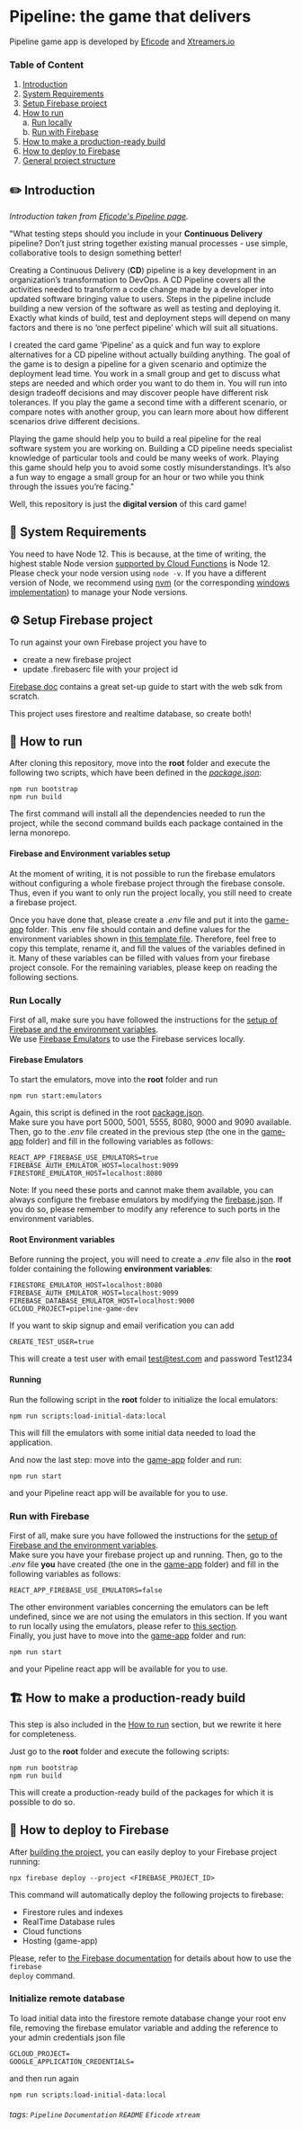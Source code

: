# Pipeline: the game that delivers

Pipeline game app is developed by [Eficode](https://eficode.com) and [Xtreamers.io](https://xtreamers.io)

### Table of Content

1. [Introduction](#pencil2-introduction)
2. [System Requirements](#memo-system-requirements)
3. [Setup Firebase project](#setup-firebase-project)
4. [How to run](#scroll-how-to-run)  
   a. [Run locally](#run-locally)  
   b. [Run with Firebase](#run-with-firebase)
5. [How to make a production-ready build](#building_construction-how-to-make-a-production-ready-build)
6. [How to deploy to Firebase](#rocket-how-to-deploy-to-firebase)
7. [General project structure](#office-general-project-structure)

## :pencil2: Introduction

_Introduction taken from
[Eficode's Pipeline page](https://www.eficode.com/pipeline-game)._

"What testing steps should you include in your
**Continuous Delivery** pipeline? Don’t just
string together existing manual processes - use
simple, collaborative tools to design something
better!

Creating a Continuous Delivery (**CD**) pipeline
is a key development in an organization’s
transformation to DevOps. A CD Pipeline covers all
the activities needed to transform a code change
made by a developer into updated software bringing
value to users. Steps in the pipeline include
building a new version of the software as well as
testing and deploying it. Exactly what kinds of
build, test and deployment steps will depend on
many factors and there is no ‘one perfect
pipeline’ which will suit all situations.

I created the card game ‘Pipeline’ as a quick and
fun way to explore alternatives for a CD pipeline
without actually building anything. The goal of
the game is to design a pipeline for a given
scenario and optimize the deployment lead time.
You work in a small group and get to discuss what
steps are needed and which order you want to do
them in. You will run into design tradeoff
decisions and may discover people have different
risk tolerances. If you play the game a second
time with a different scenario, or compare notes
with another group, you can learn more about how
different scenarios drive different decisions.

Playing the game should help you to build a real
pipeline for the real software system you are
working on. Building a CD pipeline needs
specialist knowledge of particular tools and could
be many weeks of work. Playing this game should
help you to avoid some costly misunderstandings.
It’s also a fun way to engage a small group for an
hour or two while you think through the issues
you’re facing."

Well, this repository is just the **digital
version** of this card game!

## :memo: System Requirements

You need to have Node 12. This is because, at the
time of writing, the highest stable Node version
[supported by Cloud Functions](https://firebase.google.com/docs/functions/manage-functions)
is Node 12. Please check your node version using
<code>node -v</code>. If you have a different
version of Node, we recommend using
[nvm](https://github.com/nvm-sh/nvm) (or the
corresponding
[windows implementation](https://github.com/coreybutler/nvm-windows))
to manage your Node versions.

## :gear: Setup Firebase project

To run against your own Firebase project you have to

* create a new firebase project
* update .firebaserc file with your project id

[Firebase doc](https://firebase.google.com/docs/web/setup) contains a great set-up guide to start with the web sdk from
scratch.

This project uses firestore and realtime database, so create both!

## :scroll: How to run

After cloning this repository, move into the
**root** folder and execute the following two
scripts, which have been defined in the
_[package.json](./package.json)_:

```shell
npm run bootstrap
npm run build
```

The first command will install all the
dependencies needed to run the project, while the
second command builds each package contained in
the lerna monorepo.

#### Firebase and Environment variables setup

At the moment of writing, it is not possible to
run the firebase emulators without configuring a
whole firebase project through the firebase
console. Thus, even if you want to only run the
project locally, you still need to create a
firebase project.

Once you have done that, please create a _.env_
file and put it into the
[game-app](./packages/game-app) folder. This .env
file should contain and define values for the
environment variables shown in
[this template file](./packages/game-app/.env.template).
Therefore, feel free to copy this template, rename
it, and fill the values of the variables defined
in it. Many of these variables can be filled with
values from your firebase project console. For the
remaining variables, please keep on reading the
following sections.

### Run Locally

First of all, make sure you have followed the
instructions for the
[setup of Firebase and the environment variables](#firebase-and-environment-variables-setup).  
We use
[Firebase Emulators](https://firebase.google.com/docs/emulator-suite)
to use the Firebase services locally.

#### Firebase Emulators

To start the emulators, move into the **root**
folder and run

```shell
npm run start:emulators
```

Again, this script is defined in the root
[package.json](./package.json).  
Make sure you have port 5000, 5001, 5555, 8080,
9000 and 9090 available. Then, go to the _.env_
file created in the previous step (the one in the
[game-app](./packages/game-app) folder) and fill
in the following variables as follows:

```dotenv
REACT_APP_FIREBASE_USE_EMULATORS=true
FIREBASE_AUTH_EMULATOR_HOST=localhost:9099
FIRESTORE_EMULATOR_HOST=localhost:8080
```

Note: If you need these ports and cannot make them
available, you can always configure the firebase
emulators by modifying the
[firebase.json](./firebase.json). If you do so,
please remember to modify any reference to such
ports in the environment variables.

#### Root Environment variables

Before running the project, you will need to
create a _.env_ file also in the **root** folder
containing the following **environment
variables**:

```dotenv
FIRESTORE_EMULATOR_HOST=localhost:8080
FIREBASE_AUTH_EMULATOR_HOST=localhost:9099
FIREBASE_DATABASE_EMULATOR_HOST=localhost:9000
GCLOUD_PROJECT=pipeline-game-dev
```

If you want to skip signup and email verification
you can add

```dotenv
CREATE_TEST_USER=true
```

This will create a test user with email
test@test.com and password Test1234

#### Running

Run the following script in the **root** folder to
initialize the local emulators:

```shell
npm run scripts:load-initial-data:local
```

This will fill the emulators with some initial
data needed to load the application.

And now the last step: move into the
[game-app](./packages/game-app) folder and run:

```shell
npm run start
```

and your Pipeline react app will be available for
you to use.

### Run with Firebase

First of all, make sure you have followed the
instructions for the
[setup of Firebase and the environment variables](#firebase-and-environment-variables-setup).  
Make sure you have your firebase project up and
running. Then, go to the _.env_ file **you** have
created (the one in the
[game-app](./packages/game-app) folder) and fill
in the following variables as follows:

```dotenv
REACT_APP_FIREBASE_USE_EMULATORS=false
```

The other environment variables concerning the
emulators can be left undefined, since we are not
using the emulators in this section. If you want
to run locally using the emulators, please refer
to [this section](#run-locally).  
Finally, you just have to move into the
[game-app](./packages/game-app) folder and run:

```shell
npm run start
```

and your Pipeline react app will be available for
you to use.

## :building_construction: How to make a production-ready build

This step is also included in the
[How to run](#how-to-run) section, but we rewrite
it here for completeness.

Just go to the **root** folder and execute the
following scripts:

```shell
npm run bootstrap
npm run build
```

This will create a production-ready build of the
packages for which it is possible to do so.

## :rocket: How to deploy to Firebase

After
[building the project](#building_construction-how-to-make-a-production-ready-build),
you can easily deploy to your Firebase project
running:

```shell
npx firebase deploy --project <FIREBASE_PROJECT_ID>
```

This command will automatically deploy the
following projects to firebase:

- Firestore rules and indexes
- RealTime Database rules
- Cloud functions
- Hosting (game-app)

Please, refer to
[the Firebase documentation](https://firebase.google.com/docs/cli#deployment)
for details about how to use the <code>firebase
deploy</code> command.

### Initialize remote database

To load initial data into the firestore remote
database change your root env file, removing the
firebase emulator variable and adding the
reference to your admin credentials json file

```dotenv
GCLOUD_PROJECT=
GOOGLE_APPLICATION_CREDENTIALS=
```

and then run again


```shell
npm run scripts:load-initial-data:local
```

###### tags: `Pipeline` `Documentation` `README` `Eficode` `xtream`
